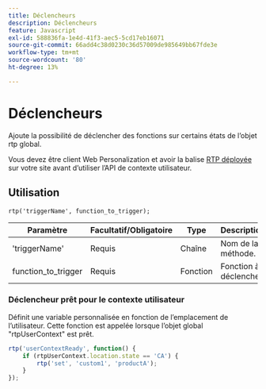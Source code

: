 ```yaml
---
title: Déclencheurs
description: Déclencheurs
feature: Javascript
exl-id: 588836fa-1e4d-41f3-aec5-5cd17eb16071
source-git-commit: 66add4c38d0230c36d57009de985649bb67fde3e
workflow-type: tm+mt
source-wordcount: '80'
ht-degree: 13%

---
```


# Déclencheurs

Ajoute la possibilité de déclencher des fonctions sur certains états de l’objet rtp global.

Vous devez être client Web Personalization et avoir la balise [RTP déployée](https://experienceleague.adobe.com/fr/docs/marketo/using/product-docs/web-personalization/rtp-tag-implementation/deploy-the-rtp-javascript) sur votre site avant d’utiliser l’API de contexte utilisateur.

## Utilisation

`rtp('triggerName', function_to_trigger);`

| Paramètre | Facultatif/Obligatoire | Type | Description |
|---------------------|-------------------|----------|----------------------|
| &#39;triggerName&#39; | Requis | Chaîne | Nom de la méthode. |
| function_to_trigger | Requis | Fonction | Fonction à déclencher. |


### Déclencheur prêt pour le contexte utilisateur

Définit une variable personnalisée en fonction de l’emplacement de l’utilisateur. Cette fonction est appelée lorsque l’objet global &quot;rtpUserContext&quot; est prêt.

```javascript
rtp('userContextReady', function() {
    if (rtpUserContext.location.state == 'CA') {
        rtp('set', 'custom1', 'productA');
    }
});
```
